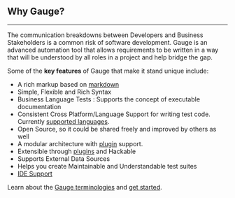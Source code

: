 ## Why Gauge?
------------

The communication breakdowns between Developers and Business Stakeholders is a common risk of software development. Gauge is an advanced automation tool that allows requirements to be written in a way that will be understood by all roles in a project and help bridge the gap.

Some of the **key features** of Gauge that make it stand unique include:

* A rich markup based on [markdown](https://en.wikipedia.org/wiki/Markdown)
* Simple, Flexible and Rich Syntax
* Business Language Tests : Supports the concept of executable documentation
* Consistent Cross Platform/Language Support for writing test code. Currently [supported languages](language_features/README.md).
* Open Source, so it could be shared freely and improved by others as well
* A modular architecture with [plugin](plugins/README.md) support.
* Extensible through [plugins](plugins/README.md) and Hackable
* Supports External Data Sources
* Helps you create Maintainable and Understandable test suites
* [IDE Support](ide_support/README.md)

Learn about the [Gauge terminologies](gauge_terminologies/README.md) and [get started](getting_started/README.md).
